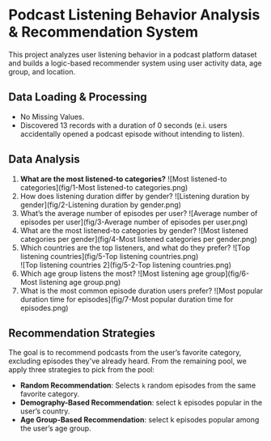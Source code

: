 # Podcast Listening Behavior Analysis & Recommendation System
This project analyzes user listening behavior in a podcast platform dataset and builds a logic-based recommender system using user activity data, age group, and location.

## Data Loading & Processing
- No Missing Values.
- Discovered 13 records with a duration of 0 seconds (e.i. users accidentally opened a podcast episode without intending to listen).

## Data Analysis
1. **What are the most listened-to categories?**
   ![Most listened-to categories](fig/1-Most listened-to categories.png)
3. How does listening duration differ by gender?
   ![Listening duration by gender](fig/2-Listening duration by gender.png)
4. What’s the average number of episodes per user?
   ![Average number of episodes per user](fig/3-Average number of episodes per user.png)
5. What are the most listened-to categories by gender?
  ![Most listened categories per gender](fig/4-Most listened categories per gender.png)
6. Which countries are the top listeners, and what do they prefer?
   ![Top listening countries](fig/5-Top listening countries.png)  
   ![Top listening countries 2](fig/5-2-Top listening countries.png)
7. Which age group listens the most?
   ![Most listening age group](fig/6-Most listening age group.png)
8. What is the most common episode duration users prefer?
   ![Most popular duration time for episodes](fig/7-Most popular duration time for episodes.png)

## Recommendation Strategies
The goal is to recommend podcasts from the user’s favorite category, excluding episodes they've already heard. From the remaining pool, we apply three strategies to pick from the pool:
- **Random Recommendation**: Selects `k` random episodes from the same favorite category.
- **Demography-Based Recommendation**: select k episodes popular in the user’s country.
- **Age Group-Based Recommendation**: select k episodes popular among the user’s age group.



